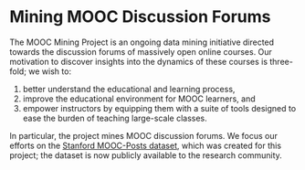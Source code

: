# Mining MOOC Discussion Forums #

The MOOC Mining Project is an ongoing data mining initiative directed towards
the discussion forums of massively open online courses. Our motivation to
discover insights into the dynamics of these courses is three-fold; we wish to:

1. better understand the educational and learning process,
2. improve the educational environment for MOOC learners, and
3. empower instructors by equipping them with a suite of tools designed to
   ease the burden of teaching large-scale classes.

In particular, the project mines MOOC discussion forums. We focus
our efforts on the [Stanford MOOC-Posts
dataset](http://datastage.stanford.edu/StanfordMoocPosts/ "MOOC-Posts"), which
was created for this project; the dataset is now publicly available to the research
community.
